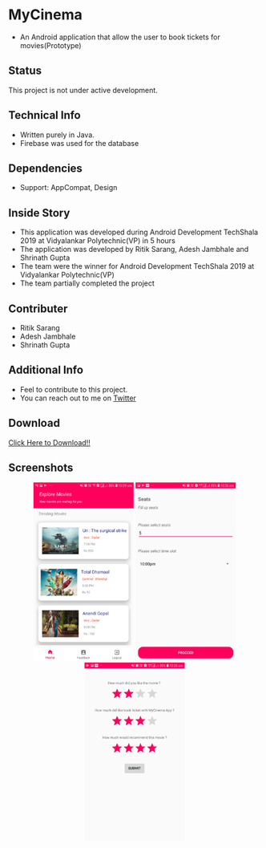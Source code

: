 <h1>MyCinema</h1> 
<ul>
<li>An Android application that allow the user to book tickets for movies(Prototype) </li>
</ul>
<h2>Status</h2>
This project is not under active development.
<h2>Technical Info</h2>
<ul>
<li>Written purely in Java.</li>
<li>Firebase was used for the database</li>
</ul>
<h2>Dependencies</h2>
<ul>
  <li>Support: AppCompat, Design</li>
  </ul>
<h2>Inside Story</h2>
<ul>
<li>This application was developed during Android Development TechShala 2019 at Vidyalankar Polytechnic(VP) in 5 hours</li>
<li>The application was developed by Ritik Sarang, Adesh Jambhale and Shrinath Gupta</li>
<li>The team were the winner for Android Development TechShala 2019 at Vidyalankar Polytechnic(VP)</li>
<li>The team partially completed the project</li>
</ul>
<h2>Contributer</h2>
<ul>
<li>Ritik Sarang</li>
<li>Adesh Jambhale</li>
<li>Shrinath Gupta</li>
</ul>
<h2>Additional Info </h2>
<ul>
<li>Feel to contribute to this project.</li>
<li>You can reach out to me on <a href="https://twitter.com/gupta_shrinath">Twitter</a> </li>                                 </ul>                                         
<h2>Download</h2>
<a href="https://github.com/ShrinathGupta09/MyCinema/raw/master/MyCinema/apk/MyCinema.apk">Click Here to Download!!</a>
<h2>Screenshots</h2>
<div align="center">
<img src="https://github.com/ShrinathGupta09/MyCinema/blob/master/MyCinema/Images/Movie.jpg"   width="200"alt="Movies Image">
<img src="https://github.com/ShrinathGupta09/MyCinema/blob/master/MyCinema/Images/Book.jpg"   width="200"alt="Booking Tickets">
<img src="https://github.com/ShrinathGupta09/MyCinema/blob/master/MyCinema/Images/Rating.jpg"   width="200"alt="Rating Image">
</div>
